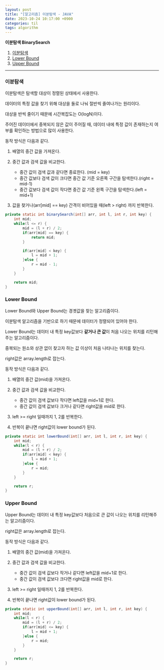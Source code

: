 ```yaml
---
layout: post
title: "[알고리즘] 이분탐색 - JAVA"
date: 2023-10-24 10:17:00 +0900
categories: til
tags: algorithm
---
```


**이분탐색 BinarySearch**

1. [이분탐색](#이분탐색)
2. [Lower Bound](#Lower-Bound)
3. [Upper Bound](#Upper-Bound)

---

### 이분탐색

이분탐색은 탐색할 대상이 정렬된 상태에서 사용한다.

데이터의 특정 값을 찾기 위해 대상을 둘로 나눠 절반씩 줄여나가는 원리이다.

대상을 반씩 줄이기 때문에 시간복잡도는 O(logN)이다.

주어진 데이터에서 중복되지 않은 값이 주어질 때, 데이터 내에 특정 값이 존재하는지 여부를 확인하는 방법으로 많이 사용한다.

동작 방식은 다음과 같다.

1. 배열의 중간 값을 가져온다.

2. 중간 값과 검색 값을 비교한다.

   - 중간 값이 검색 값과 같다면 종료한다. (mid = key)
   - 중간 값보다 검색 값이 크다면 중간 값 기준 오른쪽 구간을 탐색한다.(right = mid-1)
   - 중간 값보다 검색 값이 작다면 중간 값 기준 왼쪽 구간을 탐색한다.(left = mid+1)

3. 값을 찾거나(arr[mid] == key) 간격이 비어있을 때(left > right) 까지 반복한다.

```java
private static int binarySearch(int[] arr, int l, int r, int key) {
    int mid;
    while(l <= r) {
        mid = (l + r) / 2;
        if(arr[mid] == key) {
            return mid;
        }

        if(arr[mid] < key) {
            l = mid + 1;
        }else {
            r = mid - 1;
        }
    }

    return mid;
}
```

### Lower Bound

Lower Bound와 Upper Bound는 경곗값을 찾는 알고리즘이다.

이분탐색 알고리즘을 기반으로 하기 때문에 데이터가 정렬되어 있어야 한다.

Lower Bound는 데이터 내 특정 key값보다 **같거나 큰 값**이 처음 나오는 위치를 리턴해주는 알고리즘이다.

중복되는 원소와 상관 없이 찾고자 하는 값 이상이 처음 나타나는 위치를 찾는다.

right값은 array.length로 잡는다.

동작 방식은 다음과 같다.

1. 배열의 중간 값(mid)을 가져온다.

2. 중간 값과 검색 값을 비교한다.

   - 중간 값이 검색 값보다 작다면 left값을 mid+1로 한다.
   - 중간 값이 검색 값보다 크거나 같다면 right값을 mid로 한다.

3. left >= right 일때까지 1, 2를 반복한다.

4. 반복이 끝나면 right값이 lower bound가 된다.

```java
private static int lowerBound(int[] arr, int l, int r, int key) {
    int mid;
    while(l < r) {
        mid = (l + r) / 2;
        if(arr[mid] < key) {
            l = mid + 1;
        }else {
            r = mid;
        }
    }

    return r;
}
```

### Upper Bound

Upper Bound는 데이터 내 특정 key값보다 처음으로 큰 값이 나오는 위치를 리턴해주는 알고리즘이다.

right값은 array.length로 잡는다.

동작 방식은 다음과 같다.

1. 배열의 중간 값(mid)을 가져온다.

2. 중간 값과 검색 값을 비교한다.

   - 중간 값이 검색 값보다 작거나 같다면 left값을 mid+1로 한다.
   - 중간 값이 검색 값보다 크다면 right값을 mid로 한다.

3. left >= right 일때까지 1, 2를 반복한다.

4. 반복이 끝나면 right값이 lower bound가 된다.

```java
private static int upperBound(int[] arr, int l, int r, int key) {
    int mid;
    while(l < r) {
        mid = (l + r) / 2;
        if(arr[mid] <= key) {
            l = mid + 1;
        }else {
            r = mid;
        }
    }

    return r;
}
```
